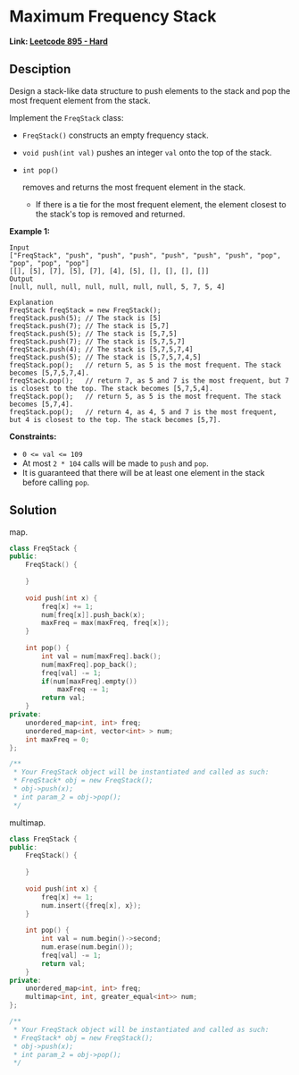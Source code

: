 # Maximum Frequency Stack

**Link: [Leetcode 895 - Hard](https://leetcode.com/problems/maximum-frequency-stack/)**



## Desciption

Design a stack-like data structure to push elements to the stack and pop the most frequent element from the stack.

Implement the `FreqStack` class:

- `FreqStack()` constructs an empty frequency stack.

- `void push(int val)` pushes an integer `val` onto the top of the stack.

- ```
  int pop()
  ```

   

  removes and returns the most frequent element in the stack.

  - If there is a tie for the most frequent element, the element closest to the stack's top is removed and returned.

 

**Example 1:**

```
Input
["FreqStack", "push", "push", "push", "push", "push", "push", "pop", "pop", "pop", "pop"]
[[], [5], [7], [5], [7], [4], [5], [], [], [], []]
Output
[null, null, null, null, null, null, null, 5, 7, 5, 4]

Explanation
FreqStack freqStack = new FreqStack();
freqStack.push(5); // The stack is [5]
freqStack.push(7); // The stack is [5,7]
freqStack.push(5); // The stack is [5,7,5]
freqStack.push(7); // The stack is [5,7,5,7]
freqStack.push(4); // The stack is [5,7,5,7,4]
freqStack.push(5); // The stack is [5,7,5,7,4,5]
freqStack.pop();   // return 5, as 5 is the most frequent. The stack becomes [5,7,5,7,4].
freqStack.pop();   // return 7, as 5 and 7 is the most frequent, but 7 is closest to the top. The stack becomes [5,7,5,4].
freqStack.pop();   // return 5, as 5 is the most frequent. The stack becomes [5,7,4].
freqStack.pop();   // return 4, as 4, 5 and 7 is the most frequent, but 4 is closest to the top. The stack becomes [5,7].
```

 

**Constraints:**

- `0 <= val <= 109`
- At most `2 * 104` calls will be made to `push` and `pop`.
- It is guaranteed that there will be at least one element in the stack before calling `pop`.



## Solution

map.

```c++
class FreqStack {
public:
    FreqStack() {
        
    }
    
    void push(int x) {
        freq[x] += 1;
        num[freq[x]].push_back(x);
        maxFreq = max(maxFreq, freq[x]);
    }
    
    int pop() {
        int val = num[maxFreq].back();
        num[maxFreq].pop_back();
        freq[val] -= 1;
        if(num[maxFreq].empty())
            maxFreq -= 1;
        return val;
    }
private:
    unordered_map<int, int> freq;
    unordered_map<int, vector<int> > num;
    int maxFreq = 0;
};

/**
 * Your FreqStack object will be instantiated and called as such:
 * FreqStack* obj = new FreqStack();
 * obj->push(x);
 * int param_2 = obj->pop();
 */
```

multimap.

```c++
class FreqStack {
public:
    FreqStack() {
        
    }
    
    void push(int x) {
        freq[x] += 1;
        num.insert({freq[x], x});
    }
    
    int pop() {
        int val = num.begin()->second;
        num.erase(num.begin());
        freq[val] -= 1;
        return val;
    }
private:
    unordered_map<int, int> freq;
    multimap<int, int, greater_equal<int>> num;
};

/**
 * Your FreqStack object will be instantiated and called as such:
 * FreqStack* obj = new FreqStack();
 * obj->push(x);
 * int param_2 = obj->pop();
 */
```

